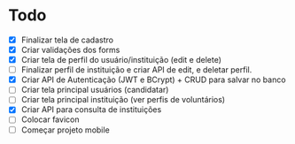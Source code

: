 # Todo
- [X] Finalizar tela de cadastro
- [X] Criar validações dos forms
- [X] Criar tela de perfil do usuário/instituição (edit e delete)
- [ ] Finalizar perfil de instituição e criar API de edit, e deletar perfil. 
- [X] Criar API de Autenticação (JWT e BCrypt) + CRUD para salvar no banco
- [ ] Criar tela principal usuários (candidatar)
- [ ] Criar tela principal instituição (ver perfis de voluntários)
- [X] Criar API para consulta de instituições
- [ ] Colocar favicon
- [ ] Começar projeto mobile

